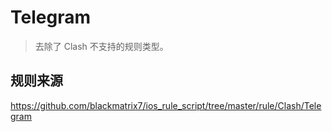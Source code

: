 # Telegram
> 去除了 Clash 不支持的规则类型。

## 规则来源
https://github.com/blackmatrix7/ios_rule_script/tree/master/rule/Clash/Telegram
